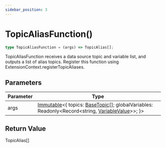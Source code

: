 ```yaml
---
sidebar_position: 3
---
```


# TopicAliasFunction()

```typescript
type TopicAliasFunction = (args) => TopicAlias[];
```

TopicAliasFunction receives a data source topic and variable list, and outputs a list of alias topics. Register this function using ExtensionContext.registerTopicAliases.

## Parameters

| Parameter | Type                                                                                                                                                                                      |
| --------- | ----------------------------------------------------------------------------------------------------------------------------------------------------------------------------------------- |
| args      | [Immutable](../6-other/2-immutable.md)\<\{ topics: [BaseTopic](./1-base-topic.md)[]; globalVariables: Readonly\<Record\<string, [VariableValue](../6-other/8-variable-value.md)\>\>; \}\> |

## Return Value

TopicAlias[]
